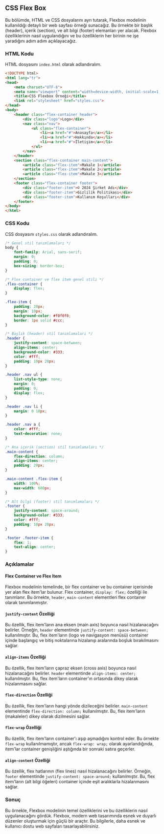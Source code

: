 ## CSS Flex Box

Bu bölümde, HTML ve CSS dosyalarını ayrı tutarak, Flexbox modelinin kullanıldığı detaylı bir web sayfası örneği sunacağız. Bu örnekte bir başlık (header), içerik (section), ve alt bilgi (footer) elemanları yer alacak. Flexbox özelliklerinin nasıl uygulandığını ve bu özelliklerin her birinin ne işe yaradığını adım adım açıklayacağız.

### HTML Kodu

HTML dosyasını `index.html` olarak adlandıralım.

```html
<!DOCTYPE html>
<html lang="tr">
<head>
    <meta charset="UTF-8">
    <meta name="viewport" content="width=device-width, initial-scale=1.0">
    <title>CSS Flexbox Örneği</title>
    <link rel="stylesheet" href="styles.css">
</head>
<body>
    <header class="flex-container header">
        <div class="logo">Logo</div>
        <nav class="nav">
            <ul class="flex-container">
                <li><a href="#">Anasayfa</a></li>
                <li><a href="#">Hakkında</a></li>
                <li><a href="#">İletişim</a></li>
            </ul>
        </nav>
    </header>
    <section class="flex-container main-content">
        <article class="flex-item">Makale 1</article>
        <article class="flex-item">Makale 2</article>
        <article class="flex-item">Makale 3</article>
    </section>
    <footer class="flex-container footer">
        <div class="footer-item">© 2024 Şirket Adı</div>
        <div class="footer-item">Gizlilik Politikası</div>
        <div class="footer-item">Kullanım Koşulları</div>
    </footer>
</body>
</html>
```

### CSS Kodu

CSS dosyasını `styles.css` olarak adlandıralım.

```css
/* Genel stil tanımlamaları */
body {
    font-family: Arial, sans-serif;
    margin: 0;
    padding: 0;
    box-sizing: border-box;
}

/* Flex container ve flex item genel stili */
.flex-container {
    display: flex;
}

.flex-item {
    padding: 20px;
    margin: 10px;
    background-color: #f0f0f0;
    border: 1px solid #ccc;
}

/* Başlık (header) stil tanımlamaları */
.header {
    justify-content: space-between;
    align-items: center;
    background-color: #333;
    color: #fff;
    padding: 10px 20px;
}

.header .nav ul {
    list-style-type: none;
    margin: 0;
    padding: 0;
    display: flex;
}

.header .nav li {
    margin: 0 10px;
}

.header .nav a {
    color: #fff;
    text-decoration: none;
}

/* Ana içerik (section) stil tanımlamaları */
.main-content {
    flex-direction: column;
    align-items: center;
    padding: 20px;
}

.main-content .flex-item {
    width: 100%;
    max-width: 600px;
}

/* Alt bilgi (footer) stil tanımlamaları */
.footer {
    justify-content: space-around;
    background-color: #333;
    color: #fff;
    padding: 10px 20px;
}

.footer .footer-item {
    flex: 1;
    text-align: center;
}
```

### Açıklamalar

#### Flex Container ve Flex Item

Flexbox modelinin temelinde, bir flex container ve bu container içerisinde yer alan flex item'lar bulunur. Flex container, `display: flex;` özelliği ile tanımlanır. Bu örnekte, `header`, `main-content`  elementleri flex container olarak tanımlanmıştır.

#### `justify-content` Özelliği

Bu özellik, flex item'ların ana eksen (main axis) boyunca nasıl hizalanacağını belirler. Örneğin, `header` elementinde `justify-content: space-between;` kullanılmıştır. Bu, flex item'ların (logo ve navigasyon menüsü) container içinde başlangıç ve bitiş noktalarına hizalanıp aralarında boşluk bırakılmasını sağlar.

#### `align-items` Özelliği

Bu özellik, flex item'ların çapraz eksen (cross axis) boyunca nasıl hizalanacağını belirler. `header` elementinde `align-items: center;` kullanılmıştır. Bu, flex item'ların container'ın ortasında dikey olarak hizalanmasını sağlar.

#### `flex-direction` Özelliği

Bu özellik, flex item'ların hangi yönde dizileceğini belirler. `main-content` elementinde `flex-direction: column;` kullanılmıştır. Bu, flex item'ların (makaleler) dikey olarak dizilmesini sağlar.

#### `flex-wrap` Özelliği

Bu özellik, flex item'ların container'ı aşıp aşmadığını kontrol eder. Bu örnekte `flex-wrap` kullanılmamıştır, ancak `flex-wrap: wrap;` olarak ayarlandığında, item'lar container genişliğini aştığında bir sonraki satıra geçerler.

#### `align-content` Özelliği

Bu özellik, flex hatlarının (flex lines) nasıl hizalanacağını belirler. Örneğin, `footer` elementinde `justify-content: space-around;` kullanılmıştır. Bu, flex item'ların (alt bilgi öğeleri) container içinde eşit aralıklarla hizalanmasını sağlar.

### Sonuç

Bu örnekle, Flexbox modelinin temel özelliklerini ve bu özelliklerin nasıl uygulanacağını gördük. Flexbox, modern web tasarımında esnek ve duyarlı düzenler oluşturmak için güçlü bir araçtır. Bu bilgilerle, daha esnek ve kullanıcı dostu web sayfaları tasarlayabilirsiniz.